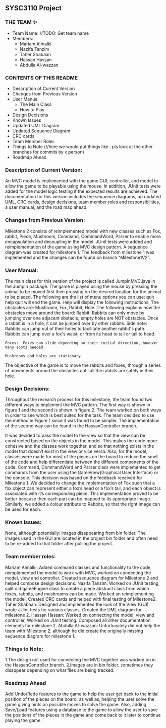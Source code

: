 ## SYSC3110 Project

### THE TEAM :sparkles:
* Team Name: //TODO: Get team name
* Members:
  * Mariam Almalki
  * Nazifa Tanzim
  * Taher Shabaan
  * Hassan Hassan
  * Abdulla Al-wazzan
  
### CONTENTS OF THIS README
* Description of Current Version
* Changes from Previous Version
* User Manual
  * The Main Class
  * How to Play
* Design Decisions
* Known Issues
* Updated UML Diagram
* Updated Sequence Diagram
* CRC cards
* Team Member Roles
* Things to Note (//here we would put things like.. pls look at the other branches for commits by x person)
* Roadmap Ahead


### Description of Current Version:
An MVC model is implemented with the game GUI, controller, and model to allow the game to be playable using the mouse. In addition, JUnit tests were added for the model logic testing if the expected results are achieved.
The documentation for this version includes the sequence diagrams, an updated UML, CRC cards, design decisions, team member roles and responsibilities, a user manual, and the road map ahead. 

### Changes from Previous Version:
Milestone 2 consists of reimplemented model with new classes such as Fox, rabbit, Piece, Mushroom, Command, CommandWord, Parser to enable more encapsulation and decoupling in the model. JUnit tests were added and reimplementation of the game using MVC design pattern. A sequence diagram was created for milestone 1. The feedback from milestone 1 was implemented and the changes can be found on branch “Milestone1V2”.

### User Manual:
The main class for this version of the project is called JumpInMVC.java in the JumpIn package. The game is played using the mouse by pressing the animal to be moved first then pressing on the desired location for the animal to be placed.
The following are the list of menu options you can use: 
    quit help
quit will end the game. Help will display the following instructions:
The obstacles are: Mushroom, Fox, Rabbit, Hole.
The following explains how the obstacles move around the board:
	Rabbit:	Rabbits can only move by jumping over one adjacent obstacle, empty holes are NOT obstacles. Once a rabbit is in a hole, it can be jumped over by other rabbits.
	Side note: Rabbits can jump out of their holes to facilitate another rabbit's path.	Rabbits can jump over a fox's waist, or from its head to tail or tail to head.

	Foxes: 	Foxes can slide depending on their initial direction, however many spots needed.

	Mushrooms and holes are stationary.

The objective of the game is to move the rabbits and foxes, through a series of movements
around the obstacles until all the rabbits are safely in their hole.

### Design Decisions:
Throughout the research process for this milestone, the team found two different ways to implement the MVC pattern. The first way is shown in figure 1 and the second is shown in figure 2. The team worked on both ways in order to see which is best suited for the task. The team decided to use the method in Figure 1 since it was found to be simpler. The implementation of the second way can be found in the HassanController branch. 

It was decided to pass the model to the view so that the view can be constructed based on the objects in the model. This makes the code more cohesive and the classes work together, and so that nothing exists in the model that doesn’t exist in the view or vice versa.
Also, for the model, classes were made for most of the pieces on the board to reduce the smell of the code and help differentiate between the different components of the code. Command, CommandWord and Parser class were implemented to get commands from the user using the GameView(Graphical User Interface) or the console. This decision was based on the feedback received for Milestone 1.
We decided to change the implementation of Fox such that a fox object can represent either a fox’s head or a fox’s tail, and each object is associated with it’s corresponding piece. This implementation proved to be better because then each part can be mapped to its appropriate image.
Similarly, we added a colour attribute to Rabbits, so that the right image can be used for each. 

### Known Issues:
None, although potentially: images disappearing from bin folder. The images used in the GUI are located in the project bin folder and often need to be re-added to that folder after pulling the project. 

### Team member roles:
Mariam Almalki: Added command classes and functionality to the code, reimplemented the model to work with MVC, worked on connecting the model, view and controller. Created sequence diagram for Milestone 2 and helped compose design decisions.
Nazifa Tanzim: Worked on JUnit testing, split old gameEngine class to create a piece abstract class from which foxes, rabbits, and mushrooms can be made. Worked on reimplementing the model. Created CRC cards and helped with final testing of Milestone2. 
Taher Shabaan: Designed and implemented the look of the View (GUI), wrote JUint tests for various classes. Created the UML diagram for milestone 2. 
Hassan Hassan: Worked on connecting the model, view and controller, Worked on JUnit testing. Composed all other documentation elements for milestone 2. 
Abdulla Al-wazzan: Unfortunately did not help the team with Milestone 2, although he did create the originally missing sequence diagram for milestone 1. 

### Things to Note:
1.The design not used for connecting the MVC together was worked on in the HassanController branch.
2.Images are in bin folder. sometimes they disappear depending on what files are being tracked. 

### Roadmap Ahead
Add Undo/Redo features to the game to help the user get back to the initial position of the pieces on the board, as well as, helping the user solve the game giving hints on possible moves to solve the game. Also, adding Save/Load features using a database to the game to allow the user to save the positions of the pieces in the game and come back to it later to continue playing the game.

